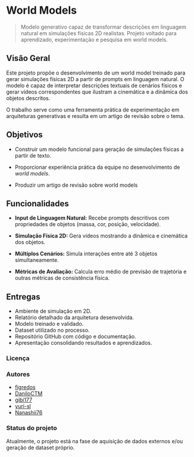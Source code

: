 # World Models

> Modelo generativo capaz de transformar descrições em linguagem natural em simulações físicas 2D realistas. Projeto voltado para aprendizado, experimentação e pesquisa em world models.

## Visão Geral

Este projeto propõe o desenvolvimento de um world model treinado para gerar simulações físicas 2D a partir de prompts em linguagem natural. O modelo é capaz de interpretar descrições textuais de cenários físicos e gerar vídeos correspondentes que ilustram a cinemática e a dinâmica dos objetos descritos.

O trabalho serve como uma ferramenta prática de experimentação em arquiteturas generativas e resulta em um artigo de revisão sobre o tema.

## Objetivos

- Construir um modelo funcional para geração de simulações físicas a partir de texto.

- Proporcionar experiência prática da equipe no desenvolvimento de *world models*.

- Produzir um artigo de revisão sobre world models

## Funcionalidades

- **Input de Linguagem Natural:** Recebe prompts descritivos com propriedades de objetos (massa, cor, posição, velocidade).

- **Simulação Física 2D:** Gera vídeos mostrando a dinâmica e cinemática dos objetos.

- **Múltiplos Cenários:** Simula interações entre até 3 objetos simultaneamente.

- **Métricas de Avaliação:** Calcula erro médio de previsão de trajetória e outras métricas de consistência física.

## Entregas

- Ambiente de simulação em 2D.
- Relatório detalhado da arquitetura desenvolvida.
- Modelo treinado e validado.
- Dataset utilizado no processo.
- Repositório GitHub com código e documentação.
- Apresentação consolidando resultados e aprendizados.

### Licença



### Autores

- [figredos](https://github.com/figredos)
- [DaniloCTM](https://github.com/DaniloCTM)
- [gibi177](https://github.com/gibi177)
- [yuri-sl](https://github.com/yuri-sl)
- [Nanashii76](https://github.com/Nanashii76)

### Status do projeto

Atualmente, o projeto está na fase de aquisição de dados externos e/ou geração de dataset próprio.

